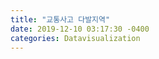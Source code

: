 ```yaml
---
title: "교통사고 다발지역"
date: 2019-12-10 03:17:30 -0400
categories: Datavisualization
---
```

<html>
   <head>
      <title>교통사고 발생자수 트리맵</title>
      <script type = "text/javascript" src = "https://www.gstatic.com/charts/loader.js">
      </script>
      <script type = "text/javascript" src = "https://www.google.com/jsapi">
      </script>
      <script type = "text/javascript">
         google.charts.load('current', {packages: ['treemap']});
      </script>
   </head>

   <body>
      <div id = "container" style = "width: 550px; height: 400px; margin: 0 auto">
      </div>
      <script language = "JavaScript">
         function drawChart() {
            // Define the chart to be drawn.
            var data = new google.visualization.DataTable();
            var data = google.visualization.arrayToDataTable([
               ['Location', 'Parent', '교통사교 발생횟수', '교통사고 발생횟수 (color)'],
               ['교통사고 발생지역(횟수)',    null,                 0,                               0],
               ['서울특별시',   '교통사고 발생지역(횟수)',             0,                               0],
               ['경기도',    '교통사고 발생지역(횟수)',             0,                               0],
               ['강원도',      '교통사고 발생지역(횟수)',             0,                               0],
               ['충청도',    '교통사고 발생지역(횟수)',             0,                               0],
               ['전라도',    '교통사고 발생지역(횟수)',             0,                               0],
               ['경상도',    '교통사고 발생지역(횟수)',             0,                               0],
               ['대전광역시',    '교통사고 발생지역(횟수)',             0,                               0],
               ['인천광역시',    '교통사고 발생지역(횟수)',             0,                               0],
               ['광주광역시',    '교통사고 발생지역(횟수)',             0,                               0],
               ['울산광역시',    '교통사고 발생지역(횟수)',             0,                               0],
               ['부산광역시',    '교통사고 발생지역(횟수)',             0,                               0],
               ['제주특별자치도',    '교통사고 발생지역(횟수)',             0,                               0],

               ['서울',       '서울특별시',            2869,                              2869],

               ['경기',    '경기도',             1830,                              1830],

               ['강원',     '강원도',               220,                              220],

               ['충청',     '충청도',             569,                              569],

               ['전라',     '전라도',             734,                              734],

               ['경상',     '경상도',             987,                              987],

               ['인천',     '인천광역시',             369,                              369],

               ['대전',     '대전광역시',             326,                              326],

               ['광주',     '광주광역시',             328,                              328],

               ['울산',     '울산광역시',             192,                              192],

               ['부산',     '부산광역시',             759,                              759],

               ['제주',     '제주특별자치도',             157,                              157],


            ]);
            var options = {
               minColor: '#91bfdb',
               midColor: '#ffffbf',
               maxColor: '#fc8d59',
               headerHeight: 15,
               fontColor: 'black',
               showScale: true
            };

            // Instantiate and draw the chart.
            var chart = new google.visualization.TreeMap(document.getElementById('container'));
            chart.draw(data, options);
         }
         google.charts.setOnLoadCallback(drawChart);
      </script>
   </body>
</html>
